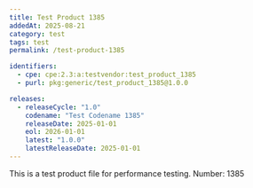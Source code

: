 ```yaml
---
title: Test Product 1385
addedAt: 2025-08-21
category: test
tags: test
permalink: /test-product-1385

identifiers:
  - cpe: cpe:2.3:a:testvendor:test_product_1385
  - purl: pkg:generic/test_product_1385@1.0.0

releases:
  - releaseCycle: "1.0"
    codename: "Test Codename 1385"
    releaseDate: 2025-01-01
    eol: 2026-01-01
    latest: "1.0.0"
    latestReleaseDate: 2025-01-01
---
```


This is a test product file for performance testing. Number: 1385
